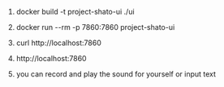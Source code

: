 
1. docker build -t project-shato-ui ./ui

2. docker run --rm -p 7860:7860 project-shato-ui

3. curl http://localhost:7860

4. http://localhost:7860

5. you can record and play the sound for yourself or input text

